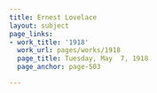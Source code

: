 ```yaml
---
title: Ernest Lovelace
layout: subject
page_links:
- work_title: '1918'
  work_url: pages/works/1918
  page_title: Tuesday, May  7, 1918
  page_anchor: page-503

---
```

